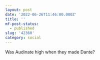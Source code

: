```yaml
---
layout: post
date: '2022-06-26T11:46:00.000Z'
title: ''
mf-post-status:
  - published
slug: '42360'
category: social
---
```

Was Audinate high when they made Dante?
